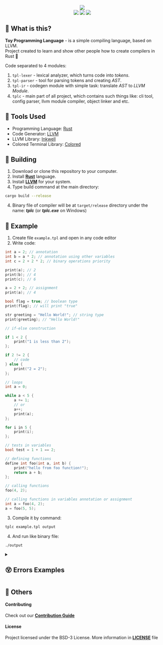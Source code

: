 [Rust]: https://www.rust-lang.org/
[LLVM]: https://llvm.org/
[Inkwell]: https://github.com/TheDan64/inkwell
[Colored]: https://crates.io/crates/colored

<div align="center">
 <img src="https://github.com/user-attachments/assets/291c4d80-e255-4c17-8543-8528e1a4ddda" /> </br>

 <img src="https://custom-icon-badges.demolab.com/badge/written_on-rust-blue?style=for-the-badge&logoColor=white" />
 <img src="https://custom-icon-badges.demolab.com/badge/based_on-llvm-blue?style=for-the-badge&logoColor=white" />
 <img src="https://custom-icon-badges.demolab.com/badge/version-0.3.3-blue?style=for-the-badge&logoColor=white" />
</div>

## 🧐 What is this?
**Toy Programming Language** - is a simple compiling language, based on LLVM. </br>
Project created to learn and show other people how to create compilers in Rust 🦀

Code separated to 4 modules:
1. `tpl-lexer` - lexical analyzer, which turns code into _tokens_.
2. `tpl-parser` - tool for parsing tokens and creating _AST_.
3. `tpl-ir` - codegen module with simple task: translate _AST_ to _LLVM Module_.
4. `tplc` - main part of all project, which contains such things like: cli tool, config parser, llvm module compiler, object linker and etc.


## 🤖 Tools Used
* Programming Language: [Rust]
* Code Generator: [LLVM]
* LLVM Library: [Inkwell]
* Colored Terminal Library: [Colored]

## 🦛 Building
1. Download or clone this repository to your computer.
2. Install **[Rust]** language.
3. Install **[LLVM]** for your system.
4. Type build command at the main directory:
```sh
cargo build --release
```
4. Binary file of compiler will be at `target/release` directory under the name: _**tplc**_ (or _**tplc.exe**_ on Windows)

## 👾 Example
1. Create file `example.tpl` and open in any code editor
2. Write code:
```c++
int a = 2; // annotation
int b = a * 2; // annotation using other variables
int c = 2 + 2 * 2; // binary operations priority

print(a); // 2
print(b); // 4
print(c); // 6

a = 2 + 2; // assignment
print(a); // 4

bool flag = true; // boolean type
print(flag); // will print "true"

str greeting = "Hello World!"; // string type
print(greeting); // "Hello World!"

// if-else construction

if 1 < 2 {
    print("1 is less than 2");
};

if 2 != 2 {
    // code
} else {
    print("2 = 2");
};

// loops
int a = 0;

while a < 5 {
    a += 1;
    // or
    a++;
    print(a);
};

for i in 5 {
    print(i);
};

// tests in variables
bool test = 1 + 1 == 2;

// defining functions
define int foo(int a, int b) {
    print("hello from foo function!");
    return a + b;
};

// calling functions
foo(4, 2);

// calling functions in variables annotation or assignment
int a = foo(4, 2);
a = foo(5, 5);
```
3. Compile it by command:
```sh
tplc example.tpl output
```
4. And run like binary file:
```sh
./output
```

<details>
 <summary><h2>😵 Errors Examples</h2></summary>

 ![image](https://github.com/user-attachments/assets/dca42b0f-dc68-4192-82d0-ae7523248b43) </br>
 ![image](https://github.com/user-attachments/assets/ca948e3d-8398-4d82-b923-8d01e89a5b5b) </br>
 ![image](https://github.com/user-attachments/assets/523264db-ae4f-4c2f-b7a4-b13076461cf5) </br>
 ![image](https://github.com/user-attachments/assets/68531892-8f89-42db-8831-2158ecbedc1a) </br>
 ![image](https://github.com/user-attachments/assets/82bb95e9-a342-447b-9b84-a9b31bfe636d) </br>
 ![image](https://github.com/user-attachments/assets/8f95565c-7ca2-4728-986f-c1eb990b3602) </br>
 ![image](https://github.com/user-attachments/assets/815b7acb-917d-49a8-995a-85e02035b5f2) </br>

</details>

## 🤔 Others
#### Contributing
Check out our [**Contribution Guide**](CONTRIBUTING.md)

#### License
Project licensed under the BSD-3 License. More information in [**LICENSE**](LICENSE) file
